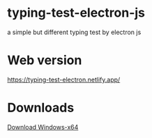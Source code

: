 # typing-test-electron-js
a simple but different typing test by electron js

# Web version
https://typing-test-electron.netlify.app/
# Downloads
[Download Windows-x64](https://github.com/MohammadGhajari/typing-test-electron-js/releases/tag/Sprint-1)
